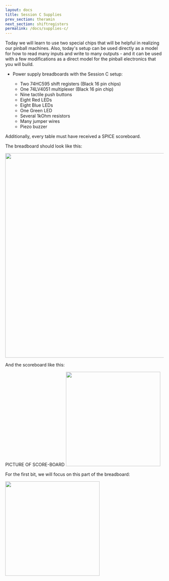 ```yaml
---
layout: docs
title: Session C Supplies
prev_section: theramin
next_section: shiftregisters
permalink: /docs/supplies-c/
---
```


Today we will learn to use two special chips that will be helpful in realizing our pinball machines. Also, today's setup can be used directly as a model for how to read many inputs and write to many outputs - and it can be used with a few modifications as a direct model for the pinball electronics that you will build.

- Power supply breadboards with the Session C setup:

    - Two 74HC595 shift registers (Black 16 pin chips)
    - One 74LV4051 multiplexer    (Black 16 pin chip)
    - Nine tactile push buttons
    - Eight Red LEDs
    - Eight Blue LEDs
    - One Green LED
    - Several 1kOhm resistors
    - Many jumper wires
    - Piezo buzzer

Additionally, every table must have received a SPICE scoreboard.

The breadboard should look like this:

<img src="{{ site.baseurl }}/img/c-breadboard-2.png" style="width: 650px"/>

And the scoreboard like this:

PICTURE OF SCORE-BOARD
<img src="{{ site.baseurl }}/img/wes.png" style="width: 300px"/>

For the first bit, we will focus on this part of the breadboard:

<img src="{{ site.baseurl }}/img/c-shiftreg-led-area-2.png" style="width: 300px"/>



